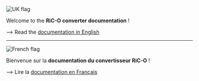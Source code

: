 
![UK flag](https://github.com/madebybowtie/FlagKit/raw/master/Assets/PNG/GB.png)

Welcome to the **RiC-O converter documentation** !

--> Read the [documentation in English](en)

----

![French flag](https://github.com/madebybowtie/FlagKit/raw/master/Assets/PNG/FR.png)

Bienvenue sur la **documentation du convertisseur RiC-O** !

--> Lire la [documentation en Français](fr)